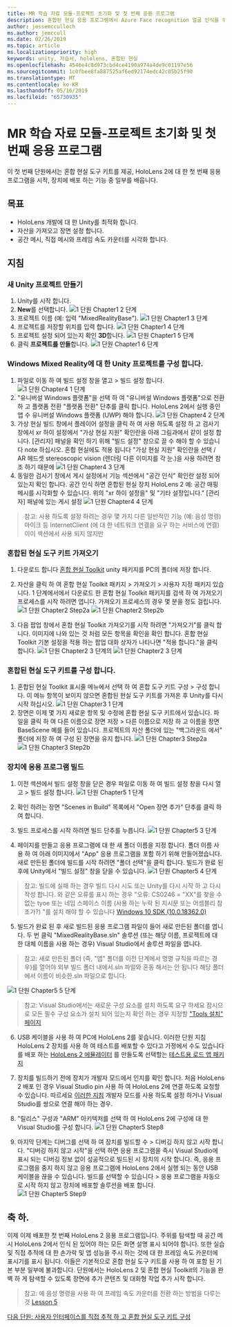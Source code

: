 ```yaml
---
title: MR 학습 자료 모듈-프로젝트 초기화 및 첫 번째 응용 프로그램
description: 혼합된 현실 응용 프로그램에서 Azure Face recognition 얼굴 인식을 구현 하는 방법을 알아보려면이 과정을 완료 합니다.
author: jessemcculloch
ms.author: jemccull
ms.date: 02/26/2019
ms.topic: article
ms.localizationpriority: high
keywords: unity, 자습서, hololens, 혼합된 현실
ms.openlocfilehash: 4546e4c8d973cbd4ce4190a974a4de9c01197e56
ms.sourcegitcommit: 1c0fbee8fa887525af6ed92174edc42c05b25f90
ms.translationtype: MT
ms.contentlocale: ko-KR
ms.lasthandoff: 05/16/2019
ms.locfileid: "65730935"
---
```

# <a name="mr-learning-base-module---project-initialization-and-first-application"></a>MR 학습 자료 모듈-프로젝트 초기화 및 첫 번째 응용 프로그램

이 첫 번째 단원에서는 혼합 현실 도구 키트를 제공, HoloLens 2에 대 한 첫 번째 응용 프로그램을 시작, 장치에 배포 하는 기능 중 일부를 배웁니다.

## <a name="objectives"></a>목표

* HoloLens 개발에 대 한 Unity를 최적화 합니다.
* 자산을 가져오고 장면 설정 합니다.
* 공간 메시, 직접 메시와 프레임 속도 카운터를 시각화 합니다.

## <a name="instructions"></a>지침

### <a name="create-new-unity-project"></a>새 Unity 프로젝트 만들기

1. Unity를 시작 합니다.
2. **New**를 선택합니다.
![1 단원 Chapter1 2 단계](images/Lesson1Chapter1Step2.JPG)
3. 프로젝트 이름 (예: 입력 "MixedRealityBase").
![1 단원 Chapter1 3 단계](images/Lesson1Chapter1Step3.JPG)
4. 프로젝트를 저장할 위치를 입력 합니다.
![1 단원 Chapter1 4 단계](images/Lesson1Chapter1Step4.JPG)
5. 프로젝트 설정 되어 있는지 확인 **3D**합니다.
![1 단원 Chapter1 5 단계](images/Lesson1Chapter1Step5.JPG)
6. 클릭 **프로젝트를 만들**합니다.
![1 단원 Chapter1 6 단계](images/Lesson1Chapter1Step6.JPG)

### <a name="configure-the-unity-project-for-windows-mixed-reality"></a>Windows Mixed Reality에 대 한 Unity 프로젝트를 구성 합니다.

1. 파일로 이동 하 여 빌드 설정 창을 열고 > 빌드 설정 합니다.
![1 단원 Chapter4 1 단계](images/Lesson1Chapter4Step1.JPG)
2. "유니버설 Windows 플랫폼"을 선택 하 여 "유니버설 Windows 플랫폼"으로 전환 하 고 플랫폼 전환 "플랫폼 전환" 단추를 클릭 합니다. HoloLens 2에서 실행 중인 앱 수 유니버설 Windows 플랫폼 (UWP) 해야 합니다.
![1 단원 Chapter4 2 단계](images/Lesson1Chapter4Step2.JPG)
3. 가상 현실 빌드 창에서 플레이어 설정을 클릭 하 여 사용 하도록 설정 하 고 검사기 창에서 xr 하이 설정에서 "가상 현실 지원" 확인란을 아래 그림과에서 같이 설정 합니다. [관리자] 패널을 확인 하기 위해 "빌드 설정" 창으로 끌 수 해야 할 수 있습니다 note 하십시오. 혼합 현실에도 적용 됩니다 "가상 현실 지원" 확인란을 선택 / AR 헤드셋 stereoscopic vision (렌더링 다른 이미지를 각 눈.)을 사용 하려면 참조 하기 때문에 ![1 단원 Chapter4 3 단계](images/Lesson1Chapter4Step3.JPG)
4. 동일한 검사기 창에서 게시 설정에서 기능 섹션에서 "공간 인식" 확인란 설정 되어 있는지 확인 합니다. 공간 인식 하면 혼합된 현실 장치 HoloLens 2 예: 공간 매핑 메시를 시각화할 수 있습니다. 위의 "xr 하이 설정을" 및 "기타 설정입니다." [관리자] 패널에 있는 게시 설정
![1 단원 Chapter4 4 단계](images/Lesson1Chapter4Step4.JPG)

> 참고: 사용 하도록 설정 하려는 경우 몇 가지 다른 일반적인 기능 (예: 음성 명령) 마이크 등 InternetClient (에 대 한 네트워크 연결을 요구 하는 서비스에 연결)이이 섹션에서 사용 되지 않지만

### <a name="import-the-mixed-reality-toolkit"></a>혼합된 현실 도구 키트 가져오기

1. 다운로드 합니다 [혼합 현실 Toolkit](https://github.com/Microsoft/MixedRealityToolkit-Unity/releases/download/v2.0.0-RC1/Microsoft.MixedReality.Toolkit.Unity.Foundation-v2.0.0-RC1.unitypackage) unity 패키지를 PC의 폴더에 저장 합니다.

2. 자산을 클릭 하 여 혼합 현실 Toolkit 패키지 > 가져오기 > 사용자 지정 패키지 있습니다. 1 단계에서에서 다운로드 한 혼합 현실 Toolkit 패키지를 검색 하 여 가져오기 프로세스를 시작 하려면 엽니다. 가져오기 프로세스의 경우 몇 분을 정도 걸립니다.
    ![1 단원 Chapter2 Step2a](images/Lesson1Chapter2Step2a.JPG) ![1 단원 Chapter2 Step2b](images/Lesson1Chapter2Step2b.JPG)

3. 다음 팝업 창에서 혼합 현실 Toolkit 가져오기를 시작 하려면 "가져오기"를 클릭 합니다. 이미지에 나와 있는 것 처럼 모든 항목을 확인을 확인 합니다. 혼합 현실 Toolkit 기본 설정을 적용 하는 팝업 대화 상자가 나타나면 "적용 합니다."을 클릭 합니다.
    ![1 단원 Chapter2 3 단계의](images/Lesson1Chapter2Step3.JPG) ![1 단원 Chapter2 3 단계](images/Lesson1Chapter2Step3b.JPG)

### <a name="configure-the-mixed-reality-toolkit"></a>혼합된 현실 도구 키트를 구성 합니다.

1. 혼합된 현실 Toolkit 표시줄 메뉴에서 선택 하 여 혼합 도구 키트 구성 > 구성 합니다. 이 메뉴 항목이 보이지 않으면 혼합된 현실 도구 키트를 가져온 후 Unity를 다시 시작 하십시오.
![1 단원 Chapter3 1 단계](images/Lesson1Chapter3Step1.JPG)
2. 장면은 이제 몇 가지 새로운 항목 및 수정에 혼합 현실 도구 키트에서 있습니다. 파일을 클릭 하 여 다른 이름으로 장면 저장 > 다른 이름으로 저장 하 고 이름을 장면 BaseScene 예를 들어 있습니다. 프로젝트의 자산 폴더에 있는 "백그라운드 에서" 폴더에 저장 하 여 구성 된 장면을 유지 합니다.
![1 단원 Chapter3 Step2a](images/Lesson1Chapter3Step2a.JPG)
![1 단원 Chapter3 Step2b](images/Lesson1Chapter3Step2b.JPG)

### <a name="build-your-application-to-your-device"></a>장치에 응용 프로그램 빌드

1. 이전 섹션에서 빌드 설정 창을 닫은 경우 파일로 이동 하 여 빌드 설정 창을 다시 열고 > 빌드 설정 합니다.
    ![1 단원 Chapter5 1 단계](images/Lesson1Chapter5Step1.JPG)

2. 확인 하려는 장면 "Scenes in Build" 목록에서 "Open 장면 추가" 단추를 클릭 하 여 합니다.

3. 빌드 프로세스를 시작 하려면 빌드 단추를 누릅니다.
    ![1 단원 Chapter5 3 단계](images/Lesson1Chapter5Step3.JPG)

4. 페이지를 만들고 응용 프로그램에 대 한 새 폴더 이름을 지정 합니다. 폴더 이름 사용 하 여 아래 이미지에서 "App" 응용 프로그램을 포함 하기 위해 만들어졌습니다. 새로 만든된 폴더에 빌드를 시작 하려면 "폴더 선택"을 클릭 합니다. 빌드가 완료 된 후에 Unity에서 "빌드 설정" 창을 닫을 수 있습니다. 
    ![1 단원 Chapter5 4 단계](images/Lesson1Chapter5Step4.JPG)

  > 참고: 빌드에 실패 하는 경우 빌드 다시 시도 또는 Unity를 다시 시작 하 고 다시 작성 합니다. 와 같은 오류를 표시 하는 경우 "오류: CS0246 = "XX"를 찾을 수 없는 tyoe 또는 네임 스페이스 이름 (사용 하는 누락 된 지시문 또는 어셈블리 참조가?) "를 설치 해야 할 수 있습니다 [Windows 10 SDK (10.0.18362.0)](<https://developer.microsoft.com/en-us/windows/downloads/windows-10-sdk>)
  >

5. 빌드가 완료 된 후 새로 빌드된 응용 프로그램 파일이 들어 새로 만든된 폴더를 엽니다. 두 번 클릭 "MixedRealityBase.sln" 솔루션 (또는 해당 이름, 프로젝트에 대 한 대체 이름을 사용 하는 경우) Visual Studio에서 솔루션 파일을 엽니다.

  > 참고: 새로 만든된 폴더 (즉, "앱" 폴더를 이전 단계에서 명명 규칙을 따르는 경우)를 열어야 외부 빌드 폴더 내에서.sln 파일와 혼동 해서는 안 됩니다 해당 폴더에서 이름이 비슷한.sln 파일으로 합니다. 

![1 단원 Chapter5 5 단계](images/Lesson1Chapter5Step5.JPG)

  > 참고: Visual Studio에서는 새로운 구성 요소를 설치 하도록 요구 하세요 잠시으로 모든 필수 구성 요소가 설치 되어 있는지 확인 하는 경우 지정할 ["Tools 설치" 페이지](install-the-tools.md)

6. USB 케이블을 사용 하 여 PC에 HoloLens 2를 꽂습니다. 이러한 단원 지침 HoloLens 2 장치를 사용 하 여 테스트를 배포할 수 있다고 가정에서 수도 있습니다를 배포 하는 [HoloLens 2 에뮬레이터](using-the-hololens-emulator.md) 를 만들도록 선택할는 [테스트용 로드 앱 패키지](<https://docs.microsoft.com/en-us/windows/uwp/packaging/packaging-uwp-apps>)

7. 장치를 빌드하기 전에 장치가 개발자 모드에서 인지를 확인 합니다. 처음 HoloLens 2 배포 인 경우 Visual Studio pin 사용 하 여 HoloLens 2에 연결 하도록 요청할 수 있습니다. 따르세요 [이러한 지침](https://docs.microsoft.com/en-us/windows/mixed-reality/using-visual-studio) 개발자 모드를 사용 하도록 설정 하거나 Visual Studio를 쌍으로 연결 해야 하는 경우.

8. "릴리스" 구성과 "ARM" 아키텍처를 선택 하 여 HoloLens 2에 구성에 대 한 Visual Studio를 구성 합니다.
    ![1 단원 Chapter5 Step8](images/Lesson1Chapter5Step8.JPG)

9. 마지막 단계는 디버그를 선택 하 여 장치를 빌드할 수 > 디버깅 하지 않고 시작 합니다. "디버깅 하지 않고 시작"을 선택 하면 응용 프로그램을 즉시 Visual Studio에 표시 되는 디버깅 정보 없이 성공적으로 빌드된 시 장치의 시작 합니다. 즉, 응용 프로그램을 중지 하지 않고 응용 프로그램에 HoloLens 2에서 실행 되는 동안 USB 케이블을 끊을 수 있습니다. 빌드를 선택할 수 있습니다 > 응용 프로그램을 자동으로 시작 하지 않고 장치에 배포할 솔루션을 배포 합니다.
    ![1 단원 Chapter5 Step9](images/Lesson1Chapter5Step9.JPG)

## <a name="congratulations"></a>축 하.

이제 이제 배포한 첫 번째 HoloLens 2 응용 프로그램입니다. 주위를 탐색할 때 공간 메시 HoloLens 2에서 인식 된 있어야 하는 모든 화면 설명 표시 되어야 합니다. 또한 실습 및 직접 추적에 대 한 손가락 및 앱 성능을 주시 하는 것에 대 한 프레임 속도 카운터에 표시기를 표시 됩니다. 이들은 기본적으로 혼합 현실 도구 키트를 사용 하 여 포함 된 기본 부분 일부에 불과합니다. 단원에서는 HoloLens 2 및 혼합 현실 Toolkit의 기능을 완벽 하 게 탐색할 수 있도록 장면에 추가 콘텐츠 및 대화형 작업 추가 시작 합니다.

>참고: 에 음성 명령을 사용 하 여 프레임 속도 카운터를 전환 하는 방법을 다루는 것 [Lesson 5](mrlearning-base-ch5.md)

[다음 단원: 사용자 인터페이스를 직접 추적 하 고 혼합 현실 도구 키트 구성](mrlearning-base-ch2.md)
